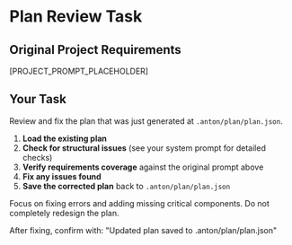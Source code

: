 # Plan Review Task

## Original Project Requirements

[PROJECT_PROMPT_PLACEHOLDER]

## Your Task

Review and fix the plan that was just generated at `.anton/plan/plan.json`.

1. **Load the existing plan**
2. **Check for structural issues** (see your system prompt for detailed checks)
3. **Verify requirements coverage** against the original prompt above
4. **Fix any issues found**
5. **Save the corrected plan** back to `.anton/plan/plan.json`

Focus on fixing errors and adding missing critical components. Do not completely redesign the plan.

After fixing, confirm with: "Updated plan saved to .anton/plan/plan.json"